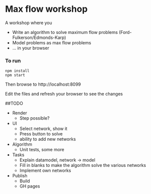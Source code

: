 # Max flow workshop

A workshop where you
* Write an algorithm to solve maximum flow problems (Ford-Fulkerson/Edmonds-Karp)
* Model problems as max flow problems
* ... in your browser

### To run

```
npm install
npm start
```

Then browse to http://localhost:8099

Edit the files and refresh your browser to see the changes

##TODO

* Render
  * Step possible?
* UI
  * Select network, show it
  * Press button to solve
  * ability to add new networks
* Algorithm
  * Unit tests, some more
* Tasks
  * Explain datamodel, network -> model
  * Fill in blanks to make the algorithm solve the various networks
  * Implement own networks
* Publish
    * Build
    * GH pages